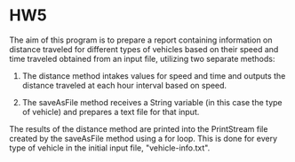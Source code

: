 # HW5

The aim of this program is to prepare a report containing information on distance traveled for different types of vehicles based on their speed and time traveled obtained from an input file, utilizing two separate methods:

1. The distance method intakes values for speed and time and outputs the distance traveled at each hour interval based on speed.  

2. The saveAsFile method receives a String variable (in this case the type of vehicle) and prepares a text file for that input.  

The results of the distance method are printed into the PrintStream file created by the saveAsFile method using a for loop.  This is done for every type of vehicle in the initial input file, "vehicle-info.txt".